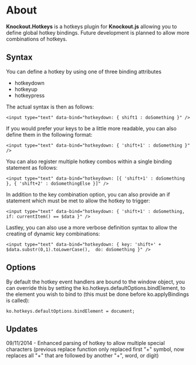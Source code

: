 About
=====
**Knockout.Hotkeys** is a hotkeys plugin for **Knockout.js** allowing you to define global hotkey bindings.
Future development is planned to allow more combinations of hotkeys.

Syntax
------
You can define a hotkey by using one of three binding attributes

* hotkeydown
* hotkeyup
* hotkeypress

The actual syntax is then as follows:

    <input type="text" data-bind="hotkeydown: { shift1 : doSomething }" />

If you would prefer your keys to be a little more readable, you can also define them in the following format:

    <input type="text" data-bind="hotkeydown: { 'shift+1' : doSomething }" />

You can also register multiple hotkey combos within a single binding statement as follows:

    <input type="text" data-bind="hotkeydown: [{ 'shift+1' : doSomething }, { 'shift+2' : doSomethingElse }]" />

In addition to the key combination option, you can also provide an if statement which must be met to allow the hotkey to trigger:

    <input type="text" data-bind="hotkeydown: { 'shift+1' : doSomething, if: currentItem() == $data }" />

Lastley, you can also use a more verbose definition syntax to allow the creating of dynamic key combinations:

    <input type="text" data-bind="hotkeydown: { key: 'shift+' + $data.substr(0,1).toLowerCase(),  do: doSomething }" />

Options
-------
By default the hotkey event handlers are bound to the window object, you can override this by setting the ko.hotkeys.defaultOptions.bindElement, to the element you wish to bind to (this must be done before ko.applyBindings is called):

    ko.hotkeys.defaultOptions.bindElement = document;
    
Updates
-------
09/11/2014 - Enhanced parsing of hotkey to allow multiple special characters (previous replace function only replaced first "+" symbol, now replaces all "+" that are followed by another "+", word, or digit)

